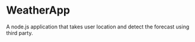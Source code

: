 # WeatherApp
A node.js application that takes user location and detect the forecast using third party.
